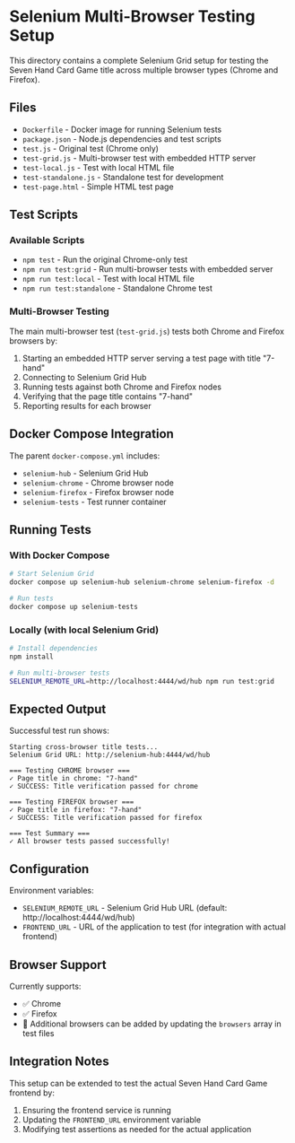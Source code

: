 # Selenium Multi-Browser Testing Setup

This directory contains a complete Selenium Grid setup for testing the Seven Hand Card Game title across multiple browser types (Chrome and Firefox).

## Files

- `Dockerfile` - Docker image for running Selenium tests
- `package.json` - Node.js dependencies and test scripts
- `test.js` - Original test (Chrome only)
- `test-grid.js` - Multi-browser test with embedded HTTP server
- `test-local.js` - Test with local HTML file
- `test-standalone.js` - Standalone test for development
- `test-page.html` - Simple HTML test page

## Test Scripts

### Available Scripts

- `npm test` - Run the original Chrome-only test
- `npm run test:grid` - Run multi-browser tests with embedded server
- `npm run test:local` - Test with local HTML file
- `npm run test:standalone` - Standalone Chrome test

### Multi-Browser Testing

The main multi-browser test (`test-grid.js`) tests both Chrome and Firefox browsers by:

1. Starting an embedded HTTP server serving a test page with title "7-hand"
2. Connecting to Selenium Grid Hub
3. Running tests against both Chrome and Firefox nodes
4. Verifying that the page title contains "7-hand"
5. Reporting results for each browser

## Docker Compose Integration

The parent `docker-compose.yml` includes:

- `selenium-hub` - Selenium Grid Hub
- `selenium-chrome` - Chrome browser node
- `selenium-firefox` - Firefox browser node
- `selenium-tests` - Test runner container

## Running Tests

### With Docker Compose

```bash
# Start Selenium Grid
docker compose up selenium-hub selenium-chrome selenium-firefox -d

# Run tests
docker compose up selenium-tests
```

### Locally (with local Selenium Grid)

```bash
# Install dependencies
npm install

# Run multi-browser tests
SELENIUM_REMOTE_URL=http://localhost:4444/wd/hub npm run test:grid
```

## Expected Output

Successful test run shows:
```
Starting cross-browser title tests...
Selenium Grid URL: http://selenium-hub:4444/wd/hub

=== Testing CHROME browser ===
✓ Page title in chrome: "7-hand"
✓ SUCCESS: Title verification passed for chrome

=== Testing FIREFOX browser ===
✓ Page title in firefox: "7-hand"
✓ SUCCESS: Title verification passed for firefox

=== Test Summary ===
✓ All browser tests passed successfully!
```

## Configuration

Environment variables:
- `SELENIUM_REMOTE_URL` - Selenium Grid Hub URL (default: http://localhost:4444/wd/hub)
- `FRONTEND_URL` - URL of the application to test (for integration with actual frontend)

## Browser Support

Currently supports:
- ✅ Chrome
- ✅ Firefox
- 🔄 Additional browsers can be added by updating the `browsers` array in test files

## Integration Notes

This setup can be extended to test the actual Seven Hand Card Game frontend by:
1. Ensuring the frontend service is running
2. Updating the `FRONTEND_URL` environment variable
3. Modifying test assertions as needed for the actual application